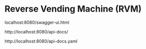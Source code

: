 # Reverse Vending Machine (RVM)

localhost:8080/swagger-ui.html

http://localhost:8080/api-docs/

http://localhost:8080/api-docs.yaml
